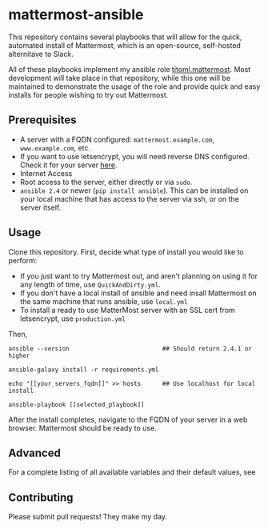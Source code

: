 # mattermost-ansible
This repository contains several playbooks that will allow for the quick, automated
install of Mattermost, which is an open-source, self-hosted alternitave to Slack.

All of these playbooks implement my ansible role [tjtoml.mattermost](https://github.com/tjtoml/ansible-role-mattermost).
Most development will take place in that repository, while this one will be maintained
to demonstrate the usage of the role and provide quick and easy installs for people
wishing to try out Mattermost.

## Prerequisites
* A server with a FQDN configured: `mattermost.example.com`, `www.example.com`, etc.
* If you want to use letsencrypt, you will need reverse DNS configured. Check it for your server [here](https://www.whatismyip.com/reverse-dns-lookup/).
* Internet Access
* Root access to the server, either directly or via `sudo`.
* `ansible 2.4` or newer (`pip install ansible`). This can be installed on your
local machine that has access to the server via ssh, or on the server itself.

## Usage
Clone this repository.
First, decide what type of install you would like to perform:
* If you just want to try Mattermost out, and aren't planning on using it for any length of time, use `QuickAndDirty.yml`.
* If you don't have a local install of ansible and need insall Mattermost on the same machine that runs ansible, use `local.yml`
* To install a ready to use MatterMost server with an SSL cert from letsencrypt, use `production.yml`

Then,

```
ansible --version                          ## Should return 2.4.1 or higher

ansible-galaxy install -r requirements.yml

echo "[[your_servers_fqdn]]" >> hosts      ## Use localhost for local install

ansible-playbook [[selected_playbook]]
```
After the install completes, navigate to the FQDN of your server in a web browser.
Mattermost should be ready to use. 

## Advanced
For a complete listing of all available variables and their default values, see


## Contributing
Please submit pull requests! They make my day.
